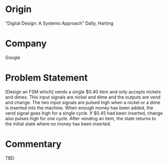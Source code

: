 # Origin

"Digital Design: A Systems Approach" Dally, Harting

# Company

Google

# Problem Statement

[Design an FSM which] vends a single $0.40 item and only accepts nickels and
dimes. This input signals are nickel and dime and the outputs are vend and
change. The two input signals are pulsed high when a nickel or a dime is
inserted into the machine. When enough money has been added, the vend signal
goes high for a single cycle. If $0.45 had been inserted, change also pulses
high for one cycle. After vending an item, the state returns to the initial
state where no money has been inserted.

# Commentary

TBD

